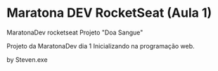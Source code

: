 # Maratona DEV RocketSeat (Aula 1)

MaratonaDev rocketseat Projeto "Doa Sangue"

Projeto da MaratonaDev dia 1 Inicializando na programação web.

by Steven.exe